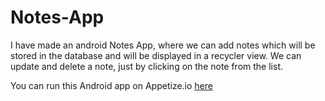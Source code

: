 # Notes-App

I have made an android Notes App, where we can add notes which will be stored  in the database and will be displayed in a recycler view.
We can update and delete a note, just by clicking on the note from the list.

You can run this Android app on Appetize.io [here](https://appetize.io/app/22qc950hbzezr2t5n82avhnr5r?device=nexus5&scale=75&orientation=portrait&osVersion=8.1)
